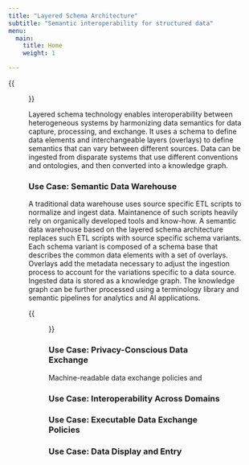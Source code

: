 ```yaml
---
title: "Layered Schema Architecture"
subtitle: "Semantic interoperability for structured data"
menu: 
  main:
    title: Home
    weight: 1

---
```


{{<figure src="layers_ingestion.png" class="text-center my-3">}} 

Layered schema technology enables interoperability between
heterogeneous systems by harmonizing data semantics for data capture,
processing, and exchange. It uses a schema to define data elements and
interchangeable layers (overlays) to define semantics that can vary
between different sources. Data can be ingested from disparate systems
that use different conventions and ontologies, and then converted into
a knowledge graph.

### Use Case: Semantic Data Warehouse

A traditional data warehouse uses source specific ETL scripts to
normalize and ingest data. Maintanence of such scripts heavily rely on
organically developed tools and know-how. A semantic data warehouse
based on the layered schema architecture replaces such ETL scripts
with source specific schema variants. Each schema variant is composed
of a schema base that describes the common data elements with a set of
overlays. Overlays add the metadata necessary to adjust the ingestion
process to account for the variations specific to a data
source. Ingested data is stored as a knowledge graph. The knowledge
graph can be further processed using a terminology library and
semantic pipelines for analytics and AI applications.

{{<figure src="dw-fanin-fanout-sm.png" class="text-center my-3">}} 

### Use Case: Privacy-Conscious Data Exchange

Machine-readable data exchange policies and 

### Use Case: Interoperability Across Domains

### Use Case: Executable Data Exchange Policies

### Use Case: Data Display and Entry


